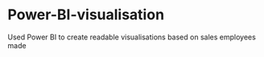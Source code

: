 # Power-BI-visualisation
Used Power BI to create readable visualisations based on sales employees made
